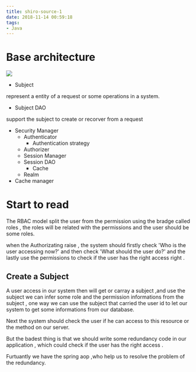 ```yaml
---
title: shiro-source-1
date: 2018-11-14 00:59:18
tags:
- Java
---
```


# Base architecture

![](http://ww1.sinaimg.cn/large/0079qc5ply1fx6xftv975j30el0c6n1b.jpg)

* Subject 

represent a entity of a request or some operations in a system.

* Subject DAO 

support the subject to create or recorver from a request 

* Security Manager
    * Authenticator
        * Authentication strategy
    * Authorizer
    * Session Manager
    * Session DAO 
        * Cache
    * Realm
* Cache manager 

# Start to read 

The RBAC model split the user from the permission using the bradge called roles , the roles will be related with the permissions and the user should be some roles.

when the Authorizating raise , the system should firstly check 'Who is the user accessing now?' and then check 'What should the user do?' and the lastly use the permissions to check if the user has the right access right .

## Create a Subject 

A user access in our system then will get or carray a subject ,and use the subject we can infer some role and the permission informations from the subject , one way we can use the subject that carried the user id to let our system to get some informations from our database.

Next the system should check the user if he can access to this resource or the method on our server.

But the badest thing is that we should write some redundancy code in our application , which could check if the user has the right access .

Furtuantly we have the spring aop ,who help us to resolve the problem of the redundancy.

